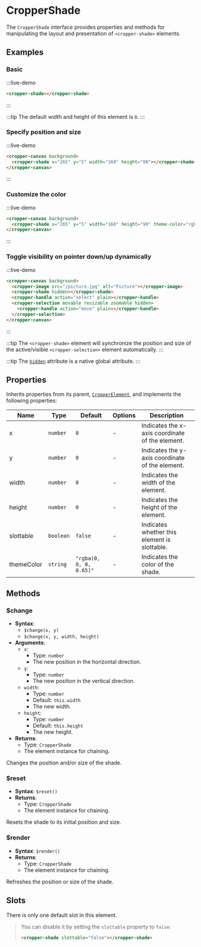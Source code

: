 # CropperShade

The `CropperShade` interface provides properties and methods for manipulating the layout and presentation of `<cropper-shade>` elements.

## Examples

### Basic

:::live-demo

```html
<cropper-shade></cropper-shade>
```

:::

:::tip
The default width and height of this element is `0`.
:::

### Specify position and size

:::live-demo

```html
<cropper-canvas background>
  <cropper-shade x="265" y="5" width="160" height="90"></cropper-shade>
</cropper-canvas>
```

:::

### Customize the color

:::live-demo

```html
<cropper-canvas background>
  <cropper-shade x="265" y="5" width="160" height="90" theme-color="rgba(0, 0, 0, 0.35)"></cropper-shade>
</cropper-canvas>
```

:::

### Toggle visibility on pointer down/up dynamically

:::live-demo

```html
<cropper-canvas background>
  <cropper-image src="/picture.jpg" alt="Picture"></cropper-image>
  <cropper-shade hidden></cropper-shade>
  <cropper-handle action="select" plain></cropper-handle>
  <cropper-selection movable resizable zoomable hidden>
    <cropper-handle action="move" plain></cropper-handle>
  </cropper-selection>
</cropper-canvas>
```

:::

:::tip
The `<cropper-shade>` element will synchronize the position and size of the active/visible `<cropper-selection>` element automatically.
:::

:::tip
The [`hidden`](https://developer.mozilla.org/en-US/docs/Web/HTML/Global_attributes/hidden) attribute is a native global attribute.
:::

## Properties

Inherits properties from its parent, [`CropperElement`](cropper-element.html), and implements the following properties:

| Name | Type | Default | Options | Description |
| --- | --- | --- | --- | --- |
| x | `number` | `0` | - | Indicates the x-axis coordinate of the element. |
| y | `number` | `0` | - | Indicates the y-axis coordinate of the element. |
| width | `number` | `0` | - | Indicates the width of the element. |
| height | `number` | `0` | - | Indicates the height of the element. |
| slottable | `boolean` | `false` | - | Indicates whether this element is slottable. |
| themeColor | `string` | `"rgba(0, 0, 0, 0.65)"` | - | Indicates the color of the shade. |

## Methods

### $change

- **Syntax**:
  - `$change(x, y)`
  - `$change(x, y, width, height)`
- **Arguments**:
  - `x`:
    - Type: `number`
    - The new position in the horizontal direction.
  - `y`:
    - Type: `number`
    - The new position in the vertical direction.
  - `width`:
    - Type: `number`
    - Default: `this.width`
    - The new width.
  - `height`:
    - Type: `number`
    - Default: `this.height`
    - The new height.
- **Returns**:
  - Type: `CropperShade`
  - The element instance for chaining.

Changes the position and/or size of the shade.

### $reset

- **Syntax**: `$reset()`
- **Returns**:
  - Type: `CropperShade`
  - The element instance for chaining.

Resets the shade to its initial position and size.

### $render

- **Syntax**: `$render()`
- **Returns**:
  - Type: `CropperShade`
  - The element instance for chaining.

Refreshes the position or size of the shade.

## Slots

There is only one default slot in this element.

> You can disable it by setting the `slottable` property to `false`:
>
> ```html
> <cropper-shade slottable="false"></cropper-shade>
> ```
